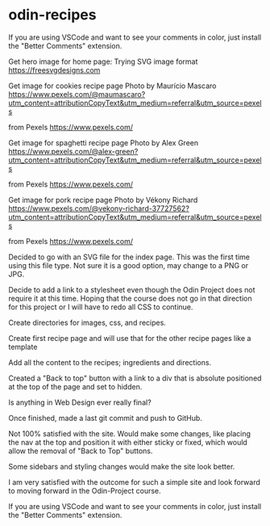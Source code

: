 # odin-recipes

<!--? NOTE -->

If you are using VSCode and want to see your comments in
color, just install the "Better Comments" extension.

<!--* Important information is highlighted -->
<!--! Deprecated: find another solution -->
<!--? Should this method be local or global -->
<!--todo: Refactor this function -->

<!--* DOWNLOAD IMAGES FROM FREE LICENSE WEBSITES FOR NON COMMERCIAL USE -->

Get hero image for home page: Trying SVG image format
https://freesvgdesigns.com

Get image for cookies recipe page
Photo by Maurício Mascaro
https://www.pexels.com/@maumascaro?utm_content=attributionCopyText&utm_medium=referral&utm_source=pexels

from Pexels
https://www.pexels.com/

Get image for spaghetti recipe page
Photo by Alex Green
https://www.pexels.com/@alex-green?utm_content=attributionCopyText&utm_medium=referral&utm_source=pexels

from Pexels
https://www.pexels.com/

Get image for pork recipe page
Photo by Vékony Richard
https://www.pexels.com/@vekony-richard-37727562?utm_content=attributionCopyText&utm_medium=referral&utm_source=pexels

from Pexels
https://www.pexels.com/

<!--* CREATE THE INDEX PAGE WITH IMAGES AND LINKS -->

Decided to go with an SVG file for the index page.
This was the first time using this file type.
Not sure it is a good option, may change to a PNG or JPG.

<!--* CSS -->

Decide to add a link to a stylesheet even though the
Odin Project does not require it at this time. Hoping that
the course does not go in that direction for this project
or I will have to redo all CSS to continue.

<!--* DIRECTORY TREE -->

Create directories for images, css, and recipes.

Create first recipe page and will use that for
the other recipe pages like a template

<!--* ADD CONTENT TO PAGES -->

Add all the content to the recipes; ingredients and directions.

Created a "Back to top" button with a link to a div that is absolute
positioned at the top of the page and set to hidden.

<!--* FINAL? -->

Is anything in Web Design ever really final?

Once finished, made a last git commit and push to GitHub.

Not 100% satisfied with the site. Would make some changes, like
placing the nav at the top and position it with either sticky or
fixed, which would allow the removal of "Back to Top" buttons.

Some sidebars and styling changes would make the site look better.

I am very satisfied with the outcome for such a simple site and
look forward to moving forward in the Odin-Project course.

<!--? NOTE -->

If you are using VSCode and want to see your comments in
color, just install the "Better Comments" extension.
